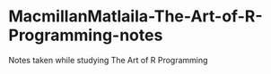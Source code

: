 # MacmillanMatlaila-The-Art-of-R-Programming-notes
Notes taken while studying The Art of R Programming
